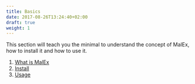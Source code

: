 ```yaml
---
title: Basics
date: 2017-08-26T13:24:40+02:00
draft: true
weight: 1
---
```


This section will teach you the minimal to understand the concept of MalEx, how to install it and how to use it.

1. [What is MalEx](http://localhost:1313/MalEx-doc/basics/what-is-malex/)
2. [Install](http://localhost:1313/MalEx-doc/basics/install/)
3. [Usage](http://localhost:1313/MalEx-doc/basics/usage/)
